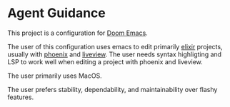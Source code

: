 # Agent Guidance

This project is a configuration for [Doom Emacs](https://github.com/doomemacs/doomemacs).

The user of this configuration uses emacs to edit primarily [elixir](https://elixir-lang.org/) projects, usually with [phoenix](https://www.phoenixframework.org/) and [liveview](https://hexdocs.pm/phoenix_live_view/Phoenix.LiveView.html). The user needs syntax highligting and LSP to work well when editing a project with phoenix and liveview.

The user primarily uses MacOS.

The user prefers stability, dependability, and maintainability over flashy features.
